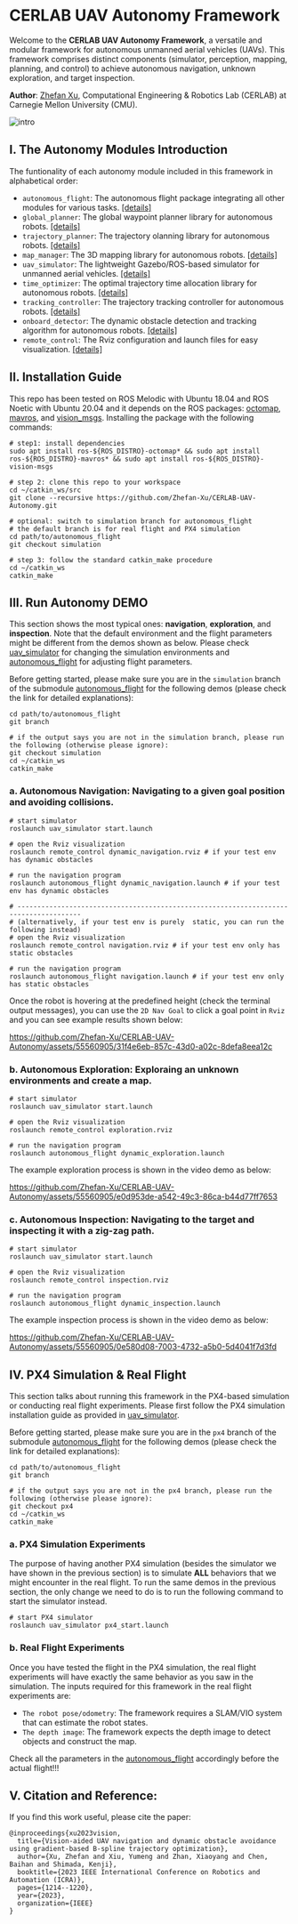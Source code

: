 # CERLAB UAV Autonomy Framework
Welcome to the **CERLAB UAV Autonomy Framework**, a versatile and modular framework for autonomous unmanned aerial vehicles (UAVs). This framework comprises distinct components (simulator, perception, mapping, planning, and control) to achieve autonomous navigation, unknown exploration, and target inspection.

**Author**: [Zhefan Xu](https://zhefanxu.com/), Computational Engineering & Robotics Lab (CERLAB) at Carnegie Mellon University (CMU).

![intro](https://github.com/Zhefan-Xu/CERLAB-UAV-Autonomy/assets/55560905/23a78d4f-a7a3-4c68-b80f-c6dbf6b0f090)

## I. The Autonomy Modules Introduction
The funtionality of each autonomy module included in this framework in alphabetical order:
 - ```autonomous_flight```: The autonomous flight package integrating all other modules for various tasks. [\[details\]](https://github.com/Zhefan-Xu/autonomous_flight)
 - ```global_planner```: The global waypoint planner library for autonomous robots. [\[details\]](https://github.com/Zhefan-Xu/global_planner)
 - ```trajectory_planner```: The trajectory olanning library for autonomous robots. [\[details\]](https://github.com/Zhefan-Xu/trajectory_planner)
 - ```map_manager```: The 3D mapping library for autonomous robots. [\[details\]](https://github.com/Zhefan-Xu/map_manager)
 - ```uav_simulator```: The lightweight Gazebo/ROS-based simulator for unmanned aerial vehicles. [\[details\]](https://github.com/Zhefan-Xu/uav_simulator)
 - ```time_optimizer```: The optimal trajectory time allocation library for autonomous robots. [\[details\]](https://github.com/Zhefan-Xu/time_optimizer)
 - ```tracking_controller```: The trajectory tracking controller for autonomous robots. [\[details\]](https://github.com/Zhefan-Xu/tracking_controller)
 - ```onboard_detector```: The dynamic obstacle detection and tracking algorithm for autonomous robots. [\[details\]](https://github.com/Zhefan-Xu/onboard_detector)
 - ```remote_control```: The Rviz configuration and launch files for easy visualization. [\[details\]](https://github.com/Zhefan-Xu/remote_control)

## II. Installation Guide
This repo has been tested on ROS Melodic with Ubuntu 18.04 and ROS Noetic with Ubuntu 20.04 and it depends on the ROS packages: [octomap](https://wiki.ros.org/octomap), [mavros](https://wiki.ros.org/mavros), and [vision_msgs](https://wiki.ros.org/vision_msgs). Installing the package with the following commands:

```
# step1: install dependencies
sudo apt install ros-${ROS_DISTRO}-octomap* && sudo apt install ros-${ROS_DISTRO}-mavros* && sudo apt install ros-${ROS_DISTRO}-vision-msgs

# step 2: clone this repo to your workspace
cd ~/catkin_ws/src
git clone --recursive https://github.com/Zhefan-Xu/CERLAB-UAV-Autonomy.git

# optional: switch to simulation branch for autonomous_flight
# the default branch is for real flight and PX4 simulation
cd path/to/autonomous_flight
git checkout simulation

# step 3: follow the standard catkin_make procedure
cd ~/catkin_ws
catkin_make
```
## III. Run Autonomy DEMO
This section shows the most typical ones: **navigation**, **exploration**, and **inspection**. Note that the default environment and the flight parameters might be different from the demos shown as below. Please check [uav_simulator](https://github.com/Zhefan-Xu/uav_simulator) for changing the simulation environments and [autonomous_flight](https://github.com/Zhefan-Xu/autonomous_flight) for adjusting flight parameters.

Before getting started, please make sure you are in the ```simulation``` branch of the submodule [autonomous_flight](https://github.com/Zhefan-Xu/autonomous_flight) for the following demos (please check the link for detailed explanations):
```
cd path/to/autonomous_flight
git branch

# if the output says you are not in the simulation branch, please run the following (otherwise please ignore): 
git checkout simulation
cd ~/catkin_ws
catkin_make
```

### a. **Autonomous Navigation:**  Navigating to a given goal position and avoiding collisions.    

```
# start simulator
roslaunch uav_simulator start.launch

# open the Rviz visualization
roslaunch remote_control dynamic_navigation.rviz # if your test env has dynamic obstacles

# run the navigation program
roslaunch autonomous_flight dynamic_navigation.launch # if your test env has dynamic obstacles

# --------------------------------------------------------------------------------------
# (alternatively, if your test env is purely  static, you can run the following instead)
# open the Rviz visualization
roslaunch remote_control navigation.rviz # if your test env only has static obstacles

# run the navigation program
roslaunch autonomous_flight navigation.launch # if your test env only has static obstacles
```

Once the robot is hovering at the predefined height (check the terminal output messages), you can use the ```2D Nav Goal``` to click a goal point in ```Rviz``` and you can see example results shown below:

https://github.com/Zhefan-Xu/CERLAB-UAV-Autonomy/assets/55560905/31f4e6eb-857c-43d0-a02c-8defa8eea12c


### b. **Autonomous Exploration: Exploraing an unknown environments and create a map.**

```
# start simulator
roslaunch uav_simulator start.launch

# open the Rviz visualization
roslaunch remote_control exploration.rviz 

# run the navigation program
roslaunch autonomous_flight dynamic_exploration.launch
```

The example exploration process is shown in the video demo as below:

https://github.com/Zhefan-Xu/CERLAB-UAV-Autonomy/assets/55560905/e0d953de-a542-49c3-86ca-b44d77ff7653


### c. **Autonomous Inspection: Navigating to the target and inspecting it with a zig-zag path.**

```
# start simulator
roslaunch uav_simulator start.launch

# open the Rviz visualization
roslaunch remote_control inspection.rviz 

# run the navigation program
roslaunch autonomous_flight dynamic_inspection.launch
```

The example inspection process is shown in the video demo as below:

https://github.com/Zhefan-Xu/CERLAB-UAV-Autonomy/assets/55560905/0e580d08-7003-4732-a5b0-5d4041f7d3fd


## IV. PX4 Simulation & Real Flight 
This section talks about running this framework in the PX4-based simulation or conducting real flight experiments. Please first follow the PX4 simulation installation guide as provided in [uav_simulator](https://github.com/Zhefan-Xu/uav_simulator).

Before getting started, please make sure you are in the ```px4``` branch of the submodule [autonomous_flight](https://github.com/Zhefan-Xu/autonomous_flight) for the following demos (please check the link for detailed explanations):
```
cd path/to/autonomous_flight
git branch

# if the output says you are not in the px4 branch, please run the following (otherwise please ignore): 
git checkout px4
cd ~/catkin_ws
catkin_make
```

### a. PX4 Simulation Experiments
The purpose of having another PX4 simulation (besides the simulator we have shown in the previous section) is to simulate **ALL** behaviors that we might encounter in the real flight. To run the same demos in the previous section, the only change we need to do is to run the following command to start the simulator instead.
```
# start PX4 simulator
roslaunch uav_simulator px4_start.launch
```

### b. Real Flight Experiments
Once you have tested the flight in the PX4 simulation, the real flight experiments will have exactly the same behavior as you saw in the simulation. The inputs required for this framework in the real flight experiments are:
 - ```The robot pose/odometry```: The framework requires a SLAM/VIO system that can estimate the robot states.
 - ```The depth image```: The framework expects the depth image to detect objects and construct the map.

Check all the parameters in the [autonomous_flight](https://github.com/Zhefan-Xu/autonomous_flight)  accordingly before the actual flight!!!



## V. Citation and Reference:
If you find this work useful, please cite the paper:
```
@inproceedings{xu2023vision,
  title={Vision-aided UAV navigation and dynamic obstacle avoidance using gradient-based B-spline trajectory optimization},
  author={Xu, Zhefan and Xiu, Yumeng and Zhan, Xiaoyang and Chen, Baihan and Shimada, Kenji},
  booktitle={2023 IEEE International Conference on Robotics and Automation (ICRA)},
  pages={1214--1220},
  year={2023},
  organization={IEEE}
}
```
